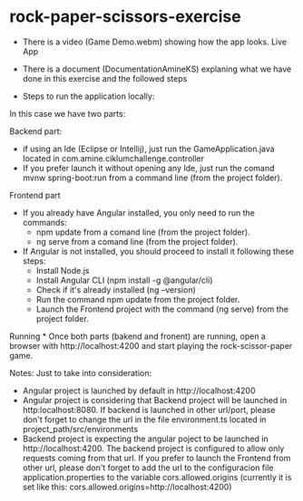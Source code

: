 # rock-paper-scissors-exercise

* There is a video (Game Demo.webm) showing how the app looks. Live App
* There is a document (DocumentationAmineKS) explaning what we have done in this exercise and the followed steps


* Steps to run the application locally:

In this case we have two parts:

Backend part: 
* if using an Ide (Eclipse or Intellij), just run the GameApplication.java located in com.amine.ciklumchallenge.controller
* If you prefer launch it without opening any Ide, just run the comand mvnw spring-boot:run from a command line (from the project folder). 

Frontend part
* If you already have Angular installed, you only need to run the commands:
	* npm update from a comand line (from the project folder).
	* ng serve from a comand line (from the project folder).
* If Angular is not installed, you should proceed to install it following these steps:
	* Install Node.js
	* Install Angular CLI (npm install -g @angular/cli)
	* Check if it's already installed (ng –version)
	* Run the command npm update from the project folder.
	* Launch the Frontend project with the command (ng serve) from the project folder.

Running
	* Once both parts (bakend and fronent) are running, open a browser with 	http://localhost:4200 and start playing the rock-scissor-paper game.

Notes: Just to take into consideration:
* Angular project is launched by default in http://localhost:4200
* Angular project is considering that Backend project will be launched in http:localhost:8080. If backend is launched in other url/port, please don't forget to change the url in the file environment.ts located in project_path/src/environments
* Backend project is expecting the angular poject to be launched in http://localhost:4200. The backend project is configured to allow only requests coming from that url. If you prefer to launch the Frontend from other url, please don't forget to add the url to the configuracion file application.properties to the variable cors.allowed.origins (currently it is set like this: cors.allowed.origins=http://localhost:4200)

